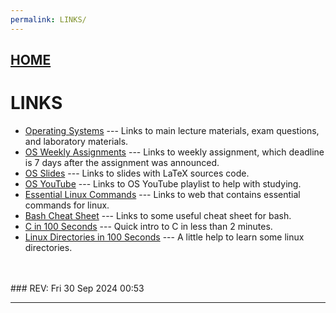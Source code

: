 ```yaml
---
permalink: LINKS/
---
```


## [HOME](../)

# LINKS

* [Operating Systems](https://os.vlsm.org/) ---
  Links to main lecture materials, exam questions, and laboratory materials.
* [OS Weekly Assignments](https://demos.vlsm.org/) ---
  Links to weekly assignment, which deadline is 7 days after the assignment was announced.
* [OS Slides](https://docos.vlsm.org/) ---
  Links to slides with LaTeX sources code.
* [OS YouTube](https://os.vlsm.org/playlists/) ---
  Links to OS YouTube playlist to help with studying.
* [Essential Linux Commands](https://www.hostinger.com/tutorials/linux-commands) --- Links to web that contains essential commands for linux.
* [Bash Cheat Sheet](https://github.com/RehanSaeed/Bash-Cheat-Sheet) --- Links to some useful cheat sheet for bash.
* [C in 100 Seconds](https://www.youtube.com/watch?v=U3aXWizDbQ4) --- Quick intro to C in less than 2 minutes.
* [Linux Directories in 100 Seconds](https://www.youtube.com/watch?v=42iQKuQodW4) --- A little help to learn some linux directories.
<br>
<br>
### REV: Fri 30 Sep 2024 00:53
<hr>
